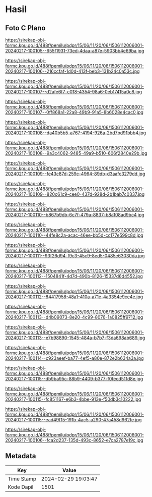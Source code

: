 # Hasil

## Foto C Plano

https://sirekap-obj-formc.kpu.go.id/488f/pemilu/pdpr/15/06/11/20/06/1506112006001-20240217-100105--655f1931-73ed-4daa-a87e-5903bb4e69ba.jpg

https://sirekap-obj-formc.kpu.go.id/488f/pemilu/pdpr/15/06/11/20/06/1506112006001-20240217-100106--216ccfaf-1d0d-413f-beb3-131b24c0a53c.jpg

https://sirekap-obj-formc.kpu.go.id/488f/pemilu/pdpr/15/06/11/20/06/1506112006001-20240217-100107--d2afe6f7-c018-4354-98a6-0eb17415a0c8.jpg

https://sirekap-obj-formc.kpu.go.id/488f/pemilu/pdpr/15/06/11/20/06/1506112006001-20240217-100107--0ff868a1-22a8-49b9-91a5-8b6028e4cac0.jpg

https://sirekap-obj-formc.kpu.go.id/488f/pemilu/pdpr/15/06/11/20/06/1506112006001-20240217-100108--da40b5b5-a767-4194-926a-2bd7bd91bbb4.jpg

https://sirekap-obj-formc.kpu.go.id/488f/pemilu/pdpr/15/06/11/20/06/1506112006001-20240217-100108--9a3c4062-9485-49a9-b510-606f2840e29b.jpg

https://sirekap-obj-formc.kpu.go.id/488f/pemilu/pdpr/15/06/11/20/06/1506112006001-20240217-100109--fe43c87d-259c-4964-89db-d3aafc3279dd.jpg

https://sirekap-obj-formc.kpu.go.id/488f/pemilu/pdpr/15/06/11/20/06/1506112006001-20240217-100109--820c61c9-cee0-437d-928d-2b1bab7c0337.jpg

https://sirekap-obj-formc.kpu.go.id/488f/pemilu/pdpr/15/06/11/20/06/1506112006001-20240217-100110--b867b9db-6c7f-479a-8837-b8a108ad9bc4.jpg

https://sirekap-obj-formc.kpu.go.id/488f/pemilu/pdpr/15/06/11/20/06/1506112006001-20240217-100110--44fe8c2a-acac-46ee-bb5d-cc177e599c8d.jpg

https://sirekap-obj-formc.kpu.go.id/488f/pemilu/pdpr/15/06/11/20/06/1506112006001-20240217-100111--93f26d94-f9c3-45c9-8ed5-0485e63030da.jpg

https://sirekap-obj-formc.kpu.go.id/488f/pemilu/pdpr/15/06/11/20/06/1506112006001-20240217-100112--1504841f-4d7d-490b-8126-15337d6d4552.jpg

https://sirekap-obj-formc.kpu.go.id/488f/pemilu/pdpr/15/06/11/20/06/1506112006001-20240217-100112--84417958-48a1-410a-a71e-4a3354e9ce4e.jpg

https://sirekap-obj-formc.kpu.go.id/488f/pemilu/pdpr/15/06/11/20/06/1506112006001-20240217-100113--d4b09073-8e20-4c99-8076-1a0825ff9712.jpg

https://sirekap-obj-formc.kpu.go.id/488f/pemilu/pdpr/15/06/11/20/06/1506112006001-20240217-100113--e7b98890-1545-484a-b7b7-f3da698ab689.jpg

https://sirekap-obj-formc.kpu.go.id/488f/pemilu/pdpr/15/06/11/20/06/1506112006001-20240217-100114--c923aeef-ba77-4ef5-a80e-872e2b634a3a.jpg

https://sirekap-obj-formc.kpu.go.id/488f/pemilu/pdpr/15/06/11/20/06/1506112006001-20240217-100115--db9ba95c-88b9-4409-b377-f0fecd511d8e.jpg

https://sirekap-obj-formc.kpu.go.id/488f/pemilu/pdpr/15/06/11/20/06/1506112006001-20240217-100115--fc851167-e6b3-4bbe-913e-f50db3c10222.jpg

https://sirekap-obj-formc.kpu.go.id/488f/pemilu/pdpr/15/06/11/20/06/1506112006001-20240217-100115--ead49f15-191b-4ac5-a290-47a458d962fe.jpg

https://sirekap-obj-formc.kpu.go.id/488f/pemilu/pdpr/15/06/11/20/06/1506112006001-20240217-100106--fca2d237-135d-493c-8652-e7ca2787e19c.jpg


## Metadata

| Key        | Value               |
| ---------- | ------------------- |
| Time Stamp | 2024-02-29 19:03:47 |
| Kode Dapil | 1501                |



